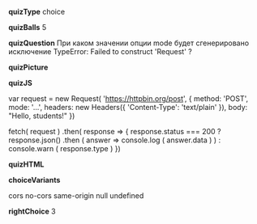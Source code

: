 ____quizType____
choice

____quizBalls____
5

____quizQuestion____
При каком значении опции mode будет сгенерировано исключение TypeError: Failed to construct 'Request' ?

____quizPicture____


____quizJS____

var request = new Request( 'https://httpbin.org/post', {
    method: 'POST',
    mode: '...',
    headers: new Headers({
        'Content-Type': 'text/plain'
    }),
    body: "Hello, students!"
})

fetch( request )
    .then( response => {
		    response.status === 200 ?
            response.json()
		            .then ( answer => console.log ( answer.data ) ) :
            console.warn ( response.type )
    })

____quizHTML____


____choiceVariants____

cors
no-cors
same-origin
null
undefined

____rightChoice____
3
